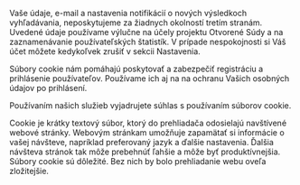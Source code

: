 Vaše údaje, e-mail a nastavenia notifikácií o nových výsledkoch vyhľadávania,
neposkytujeme za žiadnych okolností tretím stranám. Uvedené údaje používame
výlučne na účely projektu Otvorené Súdy a na zaznamenávanie používateľských
štatistík. V prípade nespokojnosti si Váš účet môžete kedykoľvek zrušiť v
sekcii Nastavenia. 

Súbory cookie nám pomáhajú poskytovať a zabezpečiť registráciu a prihlásenie
používateľov. Používame ich aj na na ochranu Vašich osobných údajov po prihlásení.

<div class="alert alert-warning">
  Používaním našich služieb vyjadrujete súhlas s používaním súborov cookie.
</div>

Cookie je krátky textový súbor, ktorý do prehliadača odosielajú navštívené webové stránky.
Webovým stránkam umožňuje zapamätať si informácie o vašej návšteve, napríklad preferovaný
jazyk a ďalšie nastavenia. Ďalšia návšteva stránok tak môže prebehnúť ľahšie a môže byť
produktívnejšia. Súbory cookie sú dôležité. Bez nich by bolo prehliadanie webu oveľa zložitejšie.

